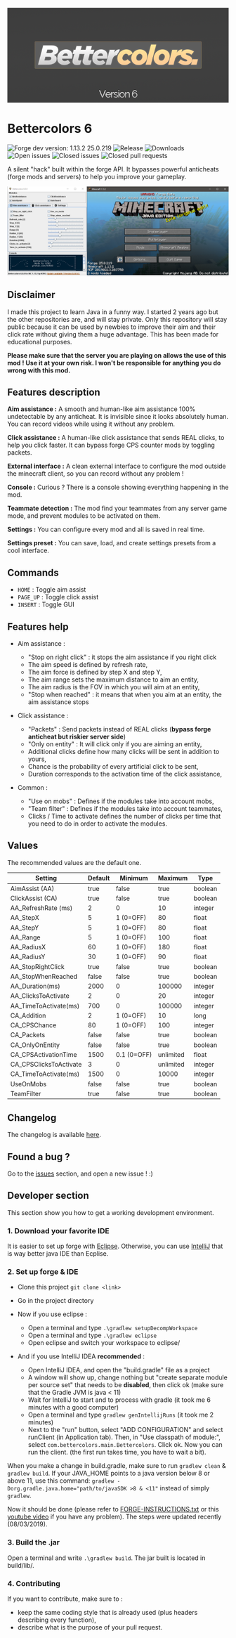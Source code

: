 ![header](.github/header.png)

# Bettercolors 6
![Forge dev version: 1.13.2 25.0.219](https://img.shields.io/badge/forge_dev-1.13.2_25.0.219-green.svg)
![Release](https://img.shields.io/github/release/n3roo/bettercolors.svg)
![Downloads](https://img.shields.io/github/downloads/n3roo/bettercolors/total.svg)
![Open issues](https://img.shields.io/github/issues/n3roo/bettercolors.svg)
![Closed issues](https://img.shields.io/github/issues-closed-raw/n3roo/bettercolors.svg)
![Closed pull requests](https://img.shields.io/github/issues-pr-closed/n3roo/bettercolors.svg)

A silent "hack" built within the forge API. It bypasses powerful anticheats (forge mods and servers) to help you improve your gameplay.

![preview](.github/screenshot.png)

## Disclaimer

I made this project to learn Java in a funny way. I started 2 years ago but the other repositories are, and will stay private. Only this repository will stay public because it can be used by newbies to improve their aim and their click rate without giving them a huge advantage. This has been made for educational purposes.

**Please make sure that the server you are playing on allows the use of this mod ! Use it at your own risk. I won't be responsible for anything you do wrong with this mod.**

## Features description

**Aim assistance :** A smooth and human-like aim assistance 100% undetectable by any anticheat. It is invisible since it looks absolutely human. You can record videos while using it without any problem.

**Click assistance :**  A human-like click assistance that sends REAL clicks, to help you click faster. It can bypass forge CPS counter mods by toggling packets.

**External interface :** A clean external interface to configure the mod outside the minecraft client, so you can record without any problem !

**Console :** Curious ? There is a console showing everything happening in the mod. 

**Teammate detection :** The mod find your teammates from any server game mode, and prevent modules to be activated on them.

**Settings :** You can configure every mod and all is saved in real time.

**Settings preset :** You can save, load, and create settings presets from a cool interface.

## Commands

- `HOME` : Toggle aim assist
- `PAGE_UP` : Toggle click assist
- `INSERT` : Toggle GUI

## Features help

- Aim assistance :
    - "Stop on right click" : it stops the aim assistance if you right click
    - The aim speed is defined by refresh rate,
    - The aim force is defined by step X and step Y,
    - The aim range sets the maximum distance to aim an entity,
    - The aim radius is the FOV in which you will aim at an entity,
    - "Stop when reached" : it means that when you aim at an entity, the aim assistance stops

- Click assistance :
    - "Packets" : Send packets instead of REAL clicks (**bypass forge anticheat but riskier server side**)
    - "Only on entity" : It will click only if you are aiming an entity,
    - Additional clicks define how many clicks will be sent in addition to yours,
    - Chance is the probability of every artificial click to be sent,
    - Duration corresponds to the activation time of the click assistance,
    
- Common :
    - "Use on mobs" : Defines if the modules take into account mobs,
    - "Team filter" : Defines if the modules take into account teammates,
    - Clicks / Time to activate defines the number of clicks per time that you need to do in order to activate the modules.

## Values

The recommended values are the default one.

| Setting                     | Default       | Minimum     | Maximum   | Type    |
|-----------------------------|---------------|-------------|-----------|---------|
| AimAssist (AA)              | true          | false       | true      | boolean |
| ClickAssist (CA)            | true          | false       | true      | boolean |
| AA_RefreshRate (ms)         | 2             | 0           | 10        | integer |
| AA_StepX                    | 5             | 1 (0=OFF)   | 80        | float   |
| AA_StepY                    | 5             | 1 (0=OFF)   | 80        | float   |
| AA_Range                    | 5             | 1 (0=OFF)   | 100       | float   |
| AA_RadiusX                  | 60            | 1 (0=OFF)   | 180       | float   |
| AA_RadiusY                  | 30            | 1 (0=OFF)   | 90        | float   |
| AA_StopRightClick           | true          | false       | true      | boolean |
| AA_StopWhenReached          | false         | false       | true      | boolean |
| AA_Duration(ms)             | 2000          | 0           | 100000    | integer |
| AA_ClicksToActivate         | 2             | 0           | 20        | integer |
| AA_TimeToActivate(ms)       | 700           | 0           | 100000    | integer |
| CA_Addition                 | 2             | 1 (0=OFF)   | 10        | long    |
| CA_CPSChance                | 80            | 1 (0=OFF)   | 100       | integer |
| CA_Packets                  | false         | false       | true      | boolean |
| CA_OnlyOnEntity             | false         | false       | true      | boolean |
| CA_CPSActivationTime        | 1500          | 0.1 (0=OFF) | unlimited | float   |
| CA_CPSClicksToActivate      | 3             | 0           | unlimited | integer |
| CA_TimeToActivate(ms)       | 1500          | 0           | 10000     | integer |
| UseOnMobs                   | false         | false       | true      | boolean |
| TeamFilter                  | true          | false       | true      | boolean |

## Changelog

The changelog is available [here](CHANGELOG.MD).

## Found a bug ?

Go to the [issues](https://github.com/N3ROO/Bettercolors/issues) section, and open a new issue ! :)

## Developer section

This section show you how to get a working development environment.

### 1. Download your favorite IDE

It is easier to set up forge with [Eclipse](https://www.eclipse.org/neon/). Otherwise, you can use [IntelliJ](https://www.jetbrains.com/idea/) that is way better java IDE than Ecplise.

### 2. Set up forge & IDE

- Clone this project `git clone <link>`
- Go in the project directory

- Now if you use eclipse :
    - Open a terminal and type `.\gradlew setupDecompWorkspace`
    - Open a terminal and type `.\gradlew eclipse`
    - Open eclipse and switch your workspace to eclipse/

- And if you use IntelliJ IDEA **recommended** :
    - Open IntelliJ IDEA, and open the "build.gradle" file as a project
    - A window will show up, change nothing but "create separate module per source set" that needs to be **disabled**, then click ok (make sure that the Gradle JVM is java < 11)
    - Wait for IntelliJ to start and to process with gradle (it took me 6 minutes with a good computer)
    - Open a terminal and type `gradlew genIntellijRuns` (it took me 2 minutes)
    - Next to the "run" button, select "ADD CONFIGURATION" and select runClient (in Application tab). Then, in "Use classpath of module:", select `com.bettercolors.main.Bettercolors`. Click ok. Now you can run the client. (the first run takes time, you have to wait a bit).

When you make a change in build.gradle, make sure to run `gradlew clean` & `gradlew build`.
If your JAVA_HOME points to a java version below 8 or above 11, use this command: `gradlew -Dorg.gradle.java.home="path/to/javaSDK >8 & <11"` instead of simply `gradlew`.

Now it should be done (please refer to [FORGE-INSTRUCTIONS.txt](FORGE-INSTRUCTIONS.txt) or this [youtube video](https://www.youtube.com/watch?v=G2aPT36kf60) if you have any problem). The steps were updated recently (08/03/2019).

### 3. Build the .jar

Open a terminal and write `.\gradlew build`. The jar built is located in build/lib/.

### 4. Contributing

If you want to contribute, make sure to :
- keep the same coding style that is already used (plus headers describing every function),
- describe what is the purpose of your pull request.
